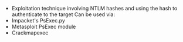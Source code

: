 
- Exploitation technique involving NTLM hashes and using the hash to authenticate to the target
Can be used via:
- Impacket's PsExec.py
- Metasploit PsExec module
- Crackmapexec